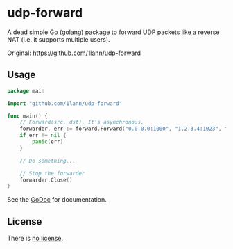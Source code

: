 # udp-forward

A dead simple Go (golang) package to forward UDP packets like a reverse NAT (i.e. it supports multiple users).

Original: https://github.com/1lann/udp-forward

## Usage

```go
package main

import "github.com/1lann/udp-forward"

func main() {
	// Forward(src, dst). It's asynchronous.
	forwarder, err := forward.Forward("0.0.0.0:1000", "1.2.3.4:1023", forward.DefaultTimeout)
	if err != nil {
		panic(err)
	}

	// Do something...

	// Stop the forwarder
	forwarder.Close()
}
```

See the [GoDoc](https://godoc.org/github.com/1lann/udp-forward) for documentation.

## License

There is [no license](/LICENSE).
